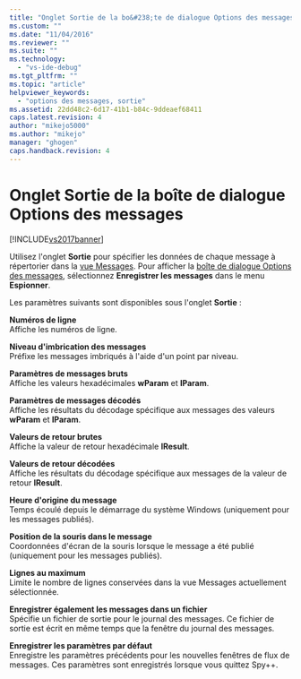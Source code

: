 ```yaml
---
title: "Onglet Sortie de la bo&#238;te de dialogue Options des messages | Microsoft Docs"
ms.custom: ""
ms.date: "11/04/2016"
ms.reviewer: ""
ms.suite: ""
ms.technology: 
  - "vs-ide-debug"
ms.tgt_pltfrm: ""
ms.topic: "article"
helpviewer_keywords: 
  - "options des messages, sortie"
ms.assetid: 22dd48c2-6d17-41b1-b84c-9ddeaef68411
caps.latest.revision: 4
author: "mikejo5000"
ms.author: "mikejo"
manager: "ghogen"
caps.handback.revision: 4
---
```

# Onglet Sortie de la bo&#238;te de dialogue Options des messages
[!INCLUDE[vs2017banner](../code-quality/includes/vs2017banner.md)]

Utilisez l'onglet **Sortie** pour spécifier les données de chaque message à répertorier dans la [vue Messages](../debugger/messages-view.md).  Pour afficher la [boîte de dialogue Options des messages](../debugger/message-options-dialog-box.md), sélectionnez **Enregistrer les messages** dans le menu **Espionner**.  
  
 Les paramètres suivants sont disponibles sous l'onglet **Sortie** :  
  
 **Numéros de ligne**  
 Affiche les numéros de ligne.  
  
 **Niveau d'imbrication des messages**  
 Préfixe les messages imbriqués à l'aide d'un point par niveau.  
  
 **Paramètres de messages bruts**  
 Affiche les valeurs hexadécimales **wParam** et **lParam**.  
  
 **Paramètres de messages décodés**  
 Affiche les résultats du décodage spécifique aux messages des valeurs **wParam** et **lParam**.  
  
 **Valeurs de retour brutes**  
 Affiche la valeur de retour hexadécimale **lResult**.  
  
 **Valeurs de retour décodées**  
 Affiche les résultats du décodage spécifique aux messages de la valeur de retour **lResult**.  
  
 **Heure d'origine du message**  
 Temps écoulé depuis le démarrage du système Windows \(uniquement pour les messages publiés\).  
  
 **Position de la souris dans le message**  
 Coordonnées d'écran de la souris lorsque le message a été publié \(uniquement pour les messages publiés\).  
  
 **Lignes au maximum**  
 Limite le nombre de lignes conservées dans la vue Messages actuellement sélectionnée.  
  
 **Enregistrer également les messages dans un fichier**  
 Spécifie un fichier de sortie pour le journal des messages.  Ce fichier de sortie est écrit en même temps que la fenêtre du journal des messages.  
  
 **Enregistrer les paramètres par défaut**  
 Enregistre les paramètres précédents pour les nouvelles fenêtres de flux de messages.  Ces paramètres sont enregistrés lorsque vous quittez Spy\+\+.